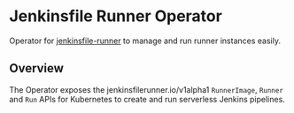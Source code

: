 # Jenkinsfile Runner Operator
Operator for [jenkinsfile-runner](https://github.com/jenkinsci/jenkinsfile-runner) to manage and run runner instances easily.

## Overview
The Operator exposes the jenkinsfilerunner.io/v1alpha1 `RunnerImage`, `Runner` and `Run` APIs for Kubernetes to create and run serverless Jenkins pipelines.
